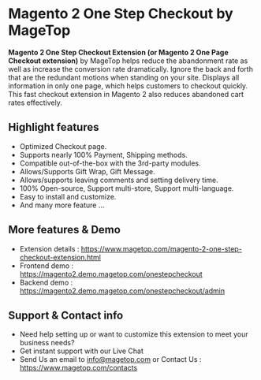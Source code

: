# Magento 2 One Step Checkout by MageTop

**Magento 2 One Step Checkout Extension (or Magento 2 One Page Checkout extension)** by MageTop helps reduce the abandonment rate as well as increase the conversion rate dramatically. Ignore the back and forth that are the redundant motions when standing on your site. Displays all information in only one page, which helps customers to checkout quickly. This fast checkout extension in Magento 2 also reduces abandoned cart rates effectively.

## Highlight features

- Optimized Checkout page.
- Supports nearly 100% Payment, Shipping methods.
- Compatible out-of-the-box with the 3rd-party modules.
- Allows/Supports Gift Wrap, Gift Message.
- Allows/supports leaving comments and setting delivery time.
- 100% Open-source, Support multi-store, Support multi-language.
- Easy to install and customize.
- And many more feature ...

## More features & Demo

- Extension details : https://www.magetop.com/magento-2-one-step-checkout-extension.html
- Frontend demo : https://magento2.demo.magetop.com/onestepcheckout
- Backend demo : https://magento2.demo.magetop.com/onestepcheckout/admin

## Support & Contact info

- Need help setting up or want to customize this extension to meet your business needs? 
- Get instant support with our Live Chat
- Send Us an email to info@magetop.com or Contact Us : https://www.magetop.com/contacts
